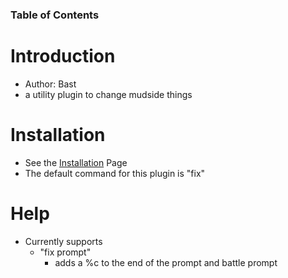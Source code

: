 ### Table of Contents ###


# Introduction #
  * Author: Bast
  * a utility plugin to change mudside things

# Installation #
  * See the [Installation](Installation.md) Page
  * The default command for this plugin is "fix"

# Help #
  * Currently supports
    * "fix prompt"
      * adds a %c to the end of the prompt and battle prompt